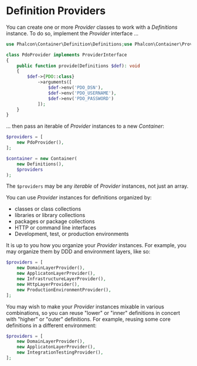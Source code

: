 # Definition Providers

You can create one or more _Provider_ classes to work with a _Definitions_
instance. To do so, implement the _Provider_ interface ...

```php
use Phalcon\Container\Definition\Definitions;use Phalcon\Container\Provider\ProviderInterface;

class PdoProvider implements ProviderInterface
{
    public function provide(Definitions $def): void
    {
        $def->{PDO::class}
            ->arguments([
                $def->env('PDO_DSN'),
                $def->env('PDO_USERNAME'),
                $def->env('PDO_PASSWORD')
            ]);
    }
}
```

... then pass an iterable of _Provider_ instances to a new _Container_:

```php
$providers = [
    new PdoProvider(),
];

$container = new Container(
    new Definitions(),
    $providers
);
```

The `$providers` may be any _iterable_ of _Provider_ instances, not just an
array.

You can use _Provider_ instances for definitions organized by:

- classes or class collections
- libraries or library collections
- packages or package collections
- HTTP or command line interfaces
- Development, test, or production environments

It is up to you how you organize your _Provider_ instances. For example, you
may organize them by DDD and environment layers, like so:

```php
$providers = [
    new DomainLayerProvider(),
    new ApplicatonLayerProvider(),
    new InfrastructureLayerProvider(),
    new HttpLayerProvider(),
    new ProductionEnvironmentProvider(),
];
```

You may wish to make your _Provider_ instances mixable in various combinations,
so you can reuse "lower" or "inner" definitions in concert with "higher"
or "outer" definitions. For example, reusing some core definitions in a
different environment:

```php
$providers = [
    new DomainLayerProvider(),
    new ApplicatonLayerProvider(),
    new IntegrationTestingProvider(),
];
```
